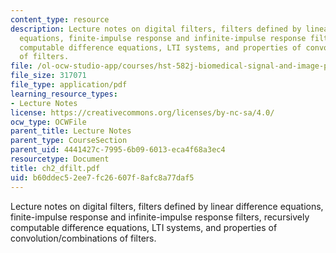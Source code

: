 ```yaml
---
content_type: resource
description: Lecture notes on digital filters, filters defined by linear difference
  equations, finite-impulse response and infinite-impulse response filters, recursively
  computable difference equations, LTI systems, and properties of convolution/combinations
  of filters.
file: /ol-ocw-studio-app/courses/hst-582j-biomedical-signal-and-image-processing-spring-2007/b60ddec52ee7fc26607f8afc8a77daf5_ch2_dfilt.pdf
file_size: 317071
file_type: application/pdf
learning_resource_types:
- Lecture Notes
license: https://creativecommons.org/licenses/by-nc-sa/4.0/
ocw_type: OCWFile
parent_title: Lecture Notes
parent_type: CourseSection
parent_uid: 4441427c-7995-6b09-6013-eca4f68a3ec4
resourcetype: Document
title: ch2_dfilt.pdf
uid: b60ddec5-2ee7-fc26-607f-8afc8a77daf5
---
```

Lecture notes on digital filters, filters defined by linear difference equations, finite-impulse response and infinite-impulse response filters, recursively computable difference equations, LTI systems, and properties of convolution/combinations of filters.